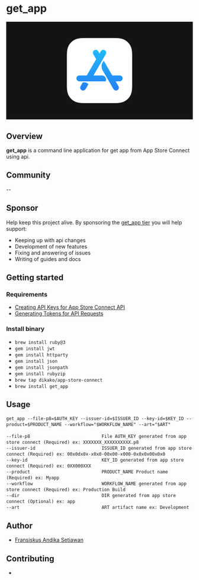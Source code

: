 # get_app

<img src="assets/image/asc-logo.png">

## Overview

**get_app** is a command line application for get app from App Store Connect using api.

## Community

--

## Sponsor

Help keep this project alive. By sponsoring the [get_app tier](https://github.com/sponsors/dikako)
you will help support:

- Keeping up with api changes
- Development of new features
- Fixing and answering of issues
- Writing of guides and docs

## Getting started

### Requirements

- [Creating API Keys for App Store Connect API](https://developer.apple.com/documentation/appstoreconnectapi/creating_api_keys_for_app_store_connect_api)
- [Generating Tokens for API Requests](https://developer.apple.com/documentation/appstoreconnectapi/generating_tokens_for_api_requests)


### Install binary

- ``brew install ruby@3``
- ``gem install jwt``
- ``gem install httparty``
- ``gem install json``
- ``gem install jsonpath``
- ``gem install rubyzip``
- ``brew tap dikako/app-store-connect``
- ``brew install get_app``

## Usage
```
get_app --file-p8=$AUTH_KEY --issuer-id=$ISSUER_ID --key-id=$KEY_ID --product=$PRODUCT_NAME --workflow="$WORKFLOW_NAME" --art="$ART"

--file-p8                           File AUTH_KEY generated from app store connect (Required) ex: XXXXXXX_XXXXXXXXXX.p8              
--issuer-id                         ISSUER_ID generated from app store connect (Required) ex: 00x0dx0x-x0x0-00x00-x000-0x0x0x00x0x0               
--key-id                            KEY_ID generated from app store connect (Required) ex: 0XX000XXX       
--product                           PRODUCT_NAME Product name (Required) ex: Myapp      
--workflow                          WORKFLOW_NAME generated from app store connect (Required) ex: Production Build           
--dir                               DIR generated from app store connect (Optional) ex: app
--art                               ART artifact name ex: Development           
```

## Author
- [Fransiskus Andika Setiawan](https://www.linkedin.com/in/fransiskus-andika-setiawan/)

## Contributing

- 
